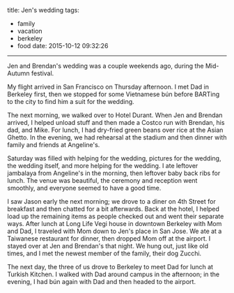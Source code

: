 title: Jen's wedding
tags:
  - family
  - vacation
  - berkeley
  - food
date: 2015-10-12 09:32:26
---

Jen and Brendan's wedding was a couple weekends ago, during the Mid-Autumn festival.

My flight arrived in San Francisco on Thursday afternoon. I met Dad in Berkeley first, then we stopped for some Vietnamese bún before BARTing to the city to find him a suit for the wedding.

The next morning, we walked over to Hotel Durant. When Jen and Brendan arrived, I helped unload stuff and then made a Costco run with Brendan, his dad, and Mike. For lunch, I had dry-fried green beans over rice at the Asian Ghetto. In the evening, we had rehearsal at the stadium and then dinner with family and friends at Angeline's.

Saturday was filled with helping for the wedding, pictures for the wedding, the wedding itself, and more helping for the wedding. I ate leftover jambalaya from Angeline's in the morning, then leftover baby back ribs for lunch. The venue was beautiful, the ceremony and reception went smoothly, and everyone seemed to have a good time.

I saw Jason early the next morning; we drove to a diner on 4th Street for breakfast and then chatted for a bit afterwards. Back at the hotel, I helped load up the remaining items as people checked out and went their separate ways. After lunch at Long Life Vegi house in downtown Berkeley with Mom and Dad, I traveled with Mom down to Jen's place in San Jose. We ate at a Taiwanese restaurant for dinner, then dropped Mom off at the airport. I stayed over at Jen and Brendan's that night. We hung out, just like old times, and I met the newest member of the family, their dog Zucchi.

The next day, the three of us drove to Berkeley to meet Dad for lunch at Turkish Kitchen. I walked with Dad around campus in the afternoon; in the evening, I had bún again with Dad and then headed to the airport.
